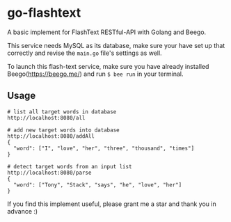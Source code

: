 # go-flashtext
A basic implement for FlashText RESTful-API with Golang and Beego.

This service needs MySQL as its database, make sure your have set up that correctly and revise the ```main.go``` file's settings as well.

To launch this flash-text service, make sure you have already installed Beego(https://beego.me/) and run ```$ bee run``` in your terminal.


## Usage

```
# list all target words in database
http://localhost:8080/all

# add new target words into database
http://localhost:8080/addAll
{
  "word": ["I", "love", "her", "three", "thousand", "times"]
}

# detect target words from an input list
http://localhost:8080/parse
{
  "word": ["Tony", "Stack", "says", "he", "love", "her"]
}
```

If you find this implement useful, please grant me a star and thank you in advance :)

